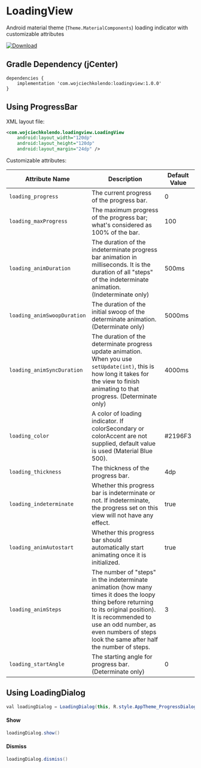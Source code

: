 # LoadingView

Android material theme (`Theme.MaterialComponents`) loading indicator with customizable attributes

[ ![Download](https://api.bintray.com/packages/wojciechkolendo/maven/LoadingView/images/download.svg?version=1.0.0) ](https://bintray.com/wojciechkolendo/maven/LoadingView/1.0.0/link)

## Gradle Dependency (jCenter)

```Gradle
dependencies {
    implementation 'com.wojciechkolendo:loadingview:1.0.0'
}
```

## Using ProgressBar

XML layout file:

```xml
<com.wojciechkolendo.loadingview.LoadingView
	android:layout_width="120dp"
	android:layout_height="120dp"
	android:layout_margin="24dp" />
```


Customizable attributes:

Attribute Name         |Description                                                                                                 |Default Value
-----------------------|------------------------------------------------------------------------------------------------------------|-------------
`loading_progress`         |The current progress of the progress bar.                               |0
`loading_maxProgress`  |The maximum progress of the progress bar; what's considered as 100% of the bar.                |100
`loading_animDuration`       |The duration of the indeterminate progress bar animation in milliseconds. It is the duration of all "steps" of the indeterminate animation. (Indeterminate only)   |500ms
`loading_animSwoopDuration`       |The duration of the initial swoop of the determinate animation. (Determinate only)    |5000ms
`loading_animSyncDuration`|The duration of the determinate progress update animation. When you use `setUpdate(int)`, this is how long it takes for the view to finish animating to that progress. (Determinate only)                                         |4000ms
`loading_color`     |A color of loading indicator. If colorSecondary or colorAccent are not supplied, default value is used (Material Blue 500). |#2196F3
`loading_thickness`     |The thickness of the progress bar. |4dp
`loading_indeterminate`     |Whether this progress bar is indeterminate or not. If indeterminate, the progress set on this view will not have any effect. |true
`loading_animAutostart`     |Whether this progress bar should automatically start animating once it is initialized. |true
`loading_animSteps`     |The number of "steps" in the indeterminate animation (how many times it does the loopy thing before returning to its original position). It is recommended to use an odd number, as even numbers of steps look the same after half the number of steps. |3
`loading_startAngle`     |The starting angle for progress bar. (Determinate only) |0


## Using LoadingDialog
```java
val loadingDialog = LoadingDialog(this, R.style.AppTheme_ProgressDialog)
```
#### Show
```java
loadingDialog.show()
```
#### Dismiss
```java
loadingDialog.dismiss()
```


